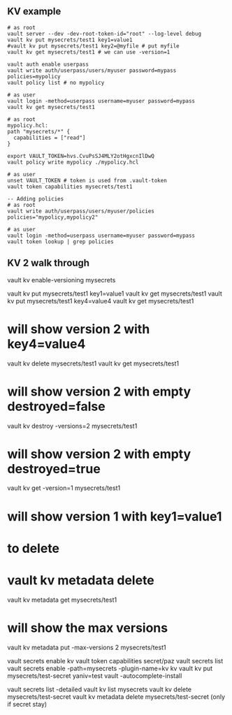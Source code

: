 ## KV example 
```
# as root 
vault server --dev -dev-root-token-id="root" --log-level debug
vault kv put mysecrets/test1 key1=value1
#vault kv put mysecrets/test1 key2=@myfile # put myfile 
vault kv get mysecrets/test1 # we can use -version=1

vault auth enable userpass
vault write auth/userpass/users/myuser password=mypass policies=mypolicy
vault policy list # no mypolicy 

# as user
vault login -method=userpass username=myuser password=mypass
vault kv get mysecrets/test1

# as root 
mypolicy.hcl:
path "mysecrets/*" {
  capabilities = ["read"]
}

export VAULT_TOKEN=hvs.CvuPsSJ4MLY2otHgxcnIlDwQ
vault policy write mypolicy ./mypolicy.hcl

# as user 
unset VAULT_TOKEN # token is used from .vault-token
vault token capabilities mysecrets/test1

-- Adding policies 
# as root
vault write auth/userpass/users/myuser/policies  policies="mypolicy,mypolicy2"

# as user
vault login -method=userpass username=myuser password=mypass
vault token lookup | grep policies 
```



## KV 2 walk through 
 vault kv enable-versioning  mysecrets

vault kv put  mysecrets/test1 key1=value1
 vault kv get mysecrets/test1
 vault kv put  mysecrets/test1 key4=value4
 vault kv get mysecrets/test1
# will show version 2 with key4=value4

 vault kv delete  mysecrets/test1
 vault kv get mysecrets/test1
# will show version 2 with empty destroyed=false

vault kv destroy -versions=2 mysecrets/test1
# will show version 2 with empty destroyed=true


 vault kv get -version=1  mysecrets/test1
# will show version 1 with key1=value1




# to delete 
# vault kv metadata delete 

vault kv metadata get mysecrets/test1
# will show the max versions 


vault kv metadata put -max-versions 2 mysecrets/test1





vault  secrets enable kv
vault token capabilities secret/paz
vault secrets list
vault secrets enable -path=mysecrets -plugin-name=kv kv
vault kv put mysecrets/test-secret  yaniv=test
vault -autocomplete-install



vault secrets list -detailed
vault kv list mysecrets
vault kv delete mysecrets/test-secret
vault kv metadata delete mysecrets/test-secret (only if secret stay)

